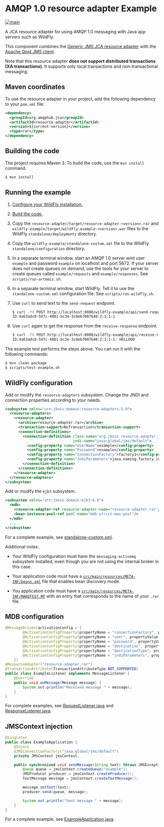 # AMQP 1.0 resource adapter Example

[![main](https://github.com/amqphub/amqp-10-resource-adapter/actions/workflows/main.yaml/badge.svg)](https://github.com/amqphub/amqp-10-resource-adapter/actions/workflows/main.yaml)

A JCA resource adapter for using AMQP 1.0 messaging with Java app
servers such as WildFly.

This component combines the
[Generic JMS JCA resource adapter](https://github.com/jms-ra/generic-jms-ra)
with the
[Apache Qpid JMS client](https://qpid.apache.org/components/jms/index.html).

Note that this resource adapter **does not support distributed transactions (XA transactions)**.  It supports only local transactions and non-transactional messaging.

## Maven coordinates

To use the resource adapter in your project, add the following
dependency to your `pom.xml` file:

```xml
<dependency>
  <groupId>org.amqphub.jca</groupId>
  <artifactId>resource-adapter</artifactId>
  <version>${current-version}</version>
  <type>rar</type>
</dependency>
```

## Building the code

The project requires Maven 3.  To build the code, use the `mvn
install` command.

```sh
$ mvn install
```

## Running the example

1. [Configure your WildFly installation.](#wildfly-configuration)

1. [Build the code.](#building-the-code)

1. Copy the `resource-adapter/target/resource-adapter-<version>.rar`
   and `wildfly-example/target/wildfly-example-<version>.war` files to
   the WildFly `standalone/deployments` directory.

1. Copy the `wildfly-example/standalone-custom.xml` file to the
   WildFly `standalone/configuration` directory.

1. In a separate terminal window, start an AMQP 1.0 server wint user
   `example` and password `example` on localhost and port 5672.  If
   your server does not create queues on demand, use the tools for
   your server to create queues called `example/requests` and
   `example/responses`.  See `scripts/run-artemis.sh`.

1. In a separate terminal window, start WildFly.  Tell it to use the
   `standalone-custom.xml` configuration file.  See
   `scripts/run-wildfly.sh`.

1. Use `curl` to send text to the `send-request` endpoint.

    ```sh
    $ curl -fX POST http://localhost:8080/wildfly-example/api/send-request -H "content-type: text/plain" -d "hellooo"
    ID:4a63adc0-547c-4881-bc3e-3c8eb7007648:2:1:1-1
    ```

1. Use `curl` again to get the response from the `receive-response` endpoint.

    ```sh
    $ curl -fX POST http://localhost:8080/wildfly-example/api/receive-response
    ID:4a63adc0-547c-4881-bc3e-3c8eb7007648:2:1:1-1: HELLOOO
    ```

The example test performs the steps above.  You can run it with the
following commands:

```sh
$ mvn clean package
$ scripts/test-example.sh
```

## WildFly configuration

Add or modify the `resource-adapters` subsystem.  Change the JNDI and
connection properties according to your needs.

```xml
<subsystem xmlns="urn:jboss:domain:resource-adapters:5.0">
  <resource-adapters>
    <resource-adapter>
      <archive>resource-adapter.rar</archive>
      <transaction-support>NoTransaction</transaction-support>
      <connection-definitions>
        <connection-definition class-name="org.jboss.resource.adapter.jms.JmsManagedConnectionFactory"
                               jndi-name="java:global/jms/default">
          <config-property name="UserName">example</config-property>
          <config-property name="Password">example</config-property>
          <config-property name="ConnectionFactory">factory1</config-property>
          <config-property name="JndiParameters">java.naming.factory.initial=org.apache.qpid.jms.jndi.JmsInitialContextFactory;connectionFactory.factory1=amqp://localhost:5672</config-property>
        </connection-definition>
      </connection-definitions>
    </resource-adapter>
  </resource-adapters>
</subsystem>
```

Add or modify the `ejb3` subsystem.

```xml
<subsystem xmlns="urn:jboss:domain:ejb3:6.0">
  <mdb>
    <resource-adapter-ref resource-adapter-name="resource-adapter.rar"/>
    <bean-instance-pool-ref pool-name="mdb-strict-max-pool"/>
  </mdb>
  ...
</subsystem>
```

For a complete example, see
[standalone-custom.xml](wildfly-example/standalone-custom.xml).

Additional notes:

* Your WildFly configuration must have the `messaging-activemq`
  subsystem installed, even though you are not using the internal
  broker in this case.

* Your application code must have a
  [`src/main/resources/META-INF/beans.xml`](wildfly-example/src/main/resources/META-INF/beans.xml)
  file that enables bean discovery mode.

* You application code must have a
  [`src/main/resources/META-INF/MANIFEST.MF`](wildfly-example/src/main/resources/META-INF/MANIFEST.MF)
  with an entry that corresponds to the name of your `.rar` file.

## MDB configuration

```java
@MessageDriven(activationConfig = {
        @ActivationConfigProperty(propertyName = "connectionFactory", propertyValue = "factory1"),
        @ActivationConfigProperty(propertyName = "user", propertyValue = "example"),
        @ActivationConfigProperty(propertyName = "password", propertyValue = "example"),
        @ActivationConfigProperty(propertyName = "destination", propertyValue = "queue1"),
        @ActivationConfigProperty(propertyName = "destinationType", propertyValue = "javax.jms.Queue"),
        @ActivationConfigProperty(propertyName = "jndiParameters", propertyValue = "java.naming.factory.initial=org.apache.qpid.jms.jndi.JmsInitialContextFactory;connectionFactory.factory1=amqp://localhost:5672;queue.queue1=example"),
    })
@ResourceAdapter("resource-adapter.rar")
@TransactionAttribute(TransactionAttributeType.NOT_SUPPORTED)
public class ExampleListener implements MessageListener {
    @Override
    public void onMessage(Message message) {
        System.out.println("Received message " + message);
    }
}
```

For complete examples, see
[RequestListener.java](wildfly-example/src/main/java/org/amqphub/jca/example/RequestListener.java)
and
[ResponseListener.java](wildfly-example/src/main/java/org/amqphub/jca/example/ResponseListener.java).

## JMSContext injection

```java
@Singleton
public class ExampleApplication {
    @Inject
    @JMSConnectionFactory("java:global/jms/default")
    private JMSContext jmsContext;

    public synchronized void sendMessage(String text) throws JMSException {
        Queue queue = jmsContext.createQueue("example");
        JMSProducer producer = jmsContext.createProducer();
        TextMessage message = jmsContext.createTextMessage();

        message.setText(text);
        producer.send(queue, message);

        System.out.println("Sent message " + message);
    }
}
```

For a complete example, see
[ExampleApplication.java](wildfly-example/src/main/java/org/amqphub/jca/example/ExampleApplication.java).

<!-- 1 -->
